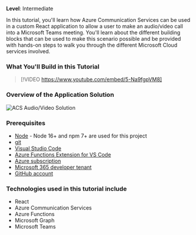 <!-- markdownlint-disable MD041 -->

**Level**: Intermediate

In this tutorial, you'll learn how Azure Communication Services can be used in a custom React application to allow a user to make an audio/video call into a Microsoft Teams meeting. You'll learn about the different building blocks that can be used to make this scenario possible and be provided with hands-on steps to walk you through the different Microsoft Cloud services involved.

### What You'll Build in this Tutorial

>[!VIDEO https://www.youtube.com/embed/5-Na9fgpVM8]

### Overview of the Application Solution

![ACS Audio/Video Solution](../media/architecture-no-title.png "Scenario Architecture")

### Prerequisites

- [Node](https://nodejs.org) - Node 16+ and npm 7+ are used for this project
- [git](https://learn.microsoft.com/devops/develop/git/install-and-set-up-git)
- [Visual Studio Code](https://code.visualstudio.com/)
- [Azure Functions Extension for VS Code](https://marketplace.visualstudio.com/items?itemName=ms-azuretools.vscode-azurefunctions)
- [Azure subscription](https://azure.microsoft.com/free/search)
- [Microsoft 365 developer tenant](https://developer.microsoft.com/microsoft-365/dev-program)
- [GitHub account](https://github.com)

### Technologies used in this tutorial include

- React
- Azure Communication Services
- Azure Functions
- Microsoft Graph
- Microsoft Teams
